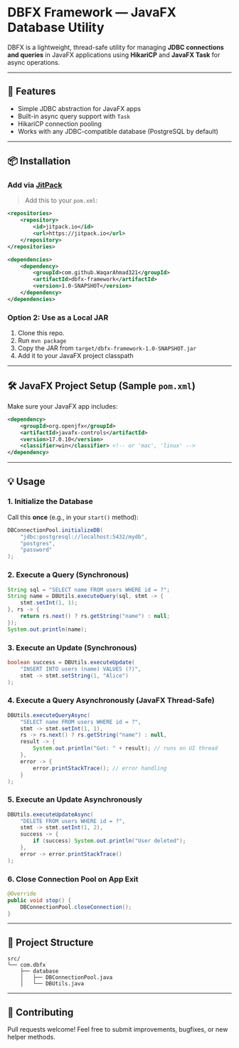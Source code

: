 # DBFX Framework — JavaFX Database Utility

DBFX is a lightweight, thread-safe utility for managing **JDBC connections and queries** in JavaFX applications using **HikariCP** and **JavaFX Task** for async operations.

---

## 🚀 Features

* Simple JDBC abstraction for JavaFX apps
* Built-in async query support with `Task`
* HikariCP connection pooling
* Works with any JDBC-compatible database (PostgreSQL by default)

---

## 📦 Installation

### Add via [JitPack](https://jitpack.io)

> Add this to your `pom.xml`: 

```xml
<repositories>
    <repository>
        <id>jitpack.io</id>
        <url>https://jitpack.io</url>
    </repository>
</repositories>

<dependencies>
    <dependency>
        <groupId>com.github.WaqarAhmad321</groupId>
        <artifactId>dbfx-framework</artifactId>
        <version>1.0-SNAPSHOT</version>
    </dependency>
</dependencies>
```

### Option 2: Use as a Local JAR

1. Clone this repo.
2. Run `mvn package`
3. Copy the JAR from `target/dbfx-framework-1.0-SNAPSHOT.jar`
4. Add it to your JavaFX project classpath

---

## 🛠 JavaFX Project Setup (Sample `pom.xml`)

Make sure your JavaFX app includes:

```xml
<dependency>
    <groupId>org.openjfx</groupId>
    <artifactId>javafx-controls</artifactId>
    <version>17.0.10</version>
    <classifier>win</classifier> <!-- or 'mac', 'linux' -->
</dependency>
```

---

## 💡 Usage

### 1. Initialize the Database

Call this **once** (e.g., in your `start()` method):

```java
DBConnectionPool.initializeDB(
    "jdbc:postgresql://localhost:5432/mydb",
    "postgres",
    "password"
);
```

### 2. Execute a Query (Synchronous)

```java
String sql = "SELECT name FROM users WHERE id = ?";
String name = DBUtils.executeQuery(sql, stmt -> {
    stmt.setInt(1, 1);
}, rs -> {
    return rs.next() ? rs.getString("name") : null;
});
System.out.println(name);
```

### 3. Execute an Update (Synchronous)

```java
boolean success = DBUtils.executeUpdate(
    "INSERT INTO users (name) VALUES (?)",
    stmt -> stmt.setString(1, "Alice")
);
```

### 4. Execute a Query Asynchronously (JavaFX Thread-Safe)

```java
DBUtils.executeQueryAsync(
    "SELECT name FROM users WHERE id = ?",
    stmt -> stmt.setInt(1, 1),
    rs -> rs.next() ? rs.getString("name") : null,
    result -> {
        System.out.println("Got: " + result); // runs on UI thread
    },
    error -> {
        error.printStackTrace(); // error handling
    }
);
```

### 5. Execute an Update Asynchronously

```java
DBUtils.executeUpdateAsync(
    "DELETE FROM users WHERE id = ?",
    stmt -> stmt.setInt(1, 2),
    success -> {
        if (success) System.out.println("User deleted");
    },
    error -> error.printStackTrace()
);
```

### 6. Close Connection Pool on App Exit

```java
@Override
public void stop() {
    DBConnectionPool.closeConnection();
}
```

---

## 📁 Project Structure

```
src/
└── com.dbfx
    ├── database
    │   ├── DBConnectionPool.java
    │   └── DBUtils.java
```

---

## 🤝 Contributing

Pull requests welcome! Feel free to submit improvements, bugfixes, or new helper methods.